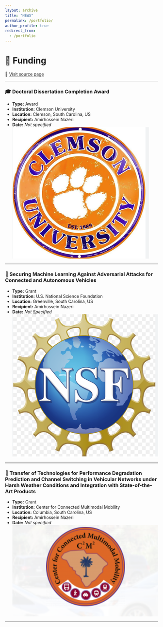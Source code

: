```yaml
---
layout: archive
title: "NEWS"
permalink: /portfolio/
author_profile: true
redirect_from:
  - /portfolio
---
```


# 🧾 Funding

🔗 [Visit source page](https://orcid.org/0000-0002-7396-2572)

---

### 🎓 Doctoral Dissertation Completion Award
- **Type:** Award  
- **Institution:** Clemson University  
- **Location:** Clemson, South Carolina, US  
- **Recipient:** Amirhossein Nazeri  
- **Date:** *Not specified*
![image](../images/clemson.png)

---

### 🔐 Securing Machine Learning Against Adversarial Attacks for Connected and Autonomous Vehicles
- **Type:** Grant  
- **Institution:** U.S. National Science Foundation  
- **Location:** Greenville, South Carolina, US  
- **Recipient:** Amirhossein Nazeri  
- **Date:** *Not Specified*  
![image](../images/NSF.png)

---

### 🚗 Transfer of Technologies for Performance Degradation Prediction and Channel Switching in Vehicular Networks under Harsh Weather Conditions and Integration with State-of-the-Art Products
- **Type:** Grant  
- **Institution:** Center for Connected Multimodal Mobility  
- **Location:** Columbia, South Carolina, US  
- **Recipient:** Amirhossein Nazeri  
- **Date:** *Not specified*
![image](../images/Mobility.png)


---
